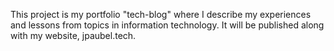 This project is my portfolio "tech-blog" where I describe my experiences and lessons from topics in information technology. It will be published along with my website, jpaubel.tech.

